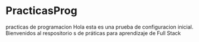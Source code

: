 # PracticasProg
 practicas de programacion
Hola esta es una prueba de configuracion inicial.
Bienvenidos al respositorio s de práticas para aprendizaje de Full Stack
